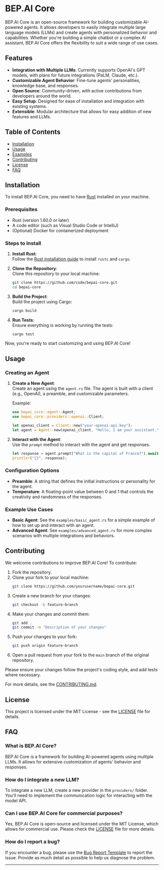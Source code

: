 # BEP.AI Core

BEP.AI Core is an open-source framework for building customizable AI-powered agents. It allows developers to easily integrate multiple large language models (LLMs) and create agents with personalized behavior and capabilities. Whether you're building a simple chatbot or a complex AI assistant, BEP.AI Core offers the flexibility to suit a wide range of use cases.

## Features

- **Integration with Multiple LLMs**: Currently supports OpenAI's GPT models, with plans for future integrations (PaLM, Claude, etc.).
- **Customizable Agent Behavior**: Fine-tune agents' personalities, knowledge base, and responses.
- **Open Source**: Community-driven, with active contributions from developers around the world.
- **Easy Setup**: Designed for ease of installation and integration with existing systems.
- **Extensible**: Modular architecture that allows for easy addition of new features and LLMs.

## Table of Contents

- [Installation](#installation)
- [Usage](#usage)
- [Examples](#examples)
- [Contributing](#contributing)
- [License](#license)
- [FAQ](#faq)

## Installation

To install BEP.AI Core, you need to have [Rust](https://www.rust-lang.org/) installed on your machine.

### Prerequisites

- Rust (version 1.60.0 or later)
- A code editor (such as Visual Studio Code or IntelliJ)
- (Optional) Docker for containerized deployment

### Steps to Install

1. **Install Rust**:  
   Follow the [Rust installation guide](https://www.rust-lang.org/learn/get-started) to install `rustc` and `cargo`.

2. **Clone the Repository**:  
   Clone this repository to your local machine:
   ```bash
   git clone https://github.com/code/bepai-core.git
   cd bepai-core
   ```

3. **Build the Project**:  
   Build the project using Cargo:
   ```bash
   cargo build
   ```

4. **Run Tests**:  
   Ensure everything is working by running the tests:
   ```bash
   cargo test
   ```

Now, you're ready to start customizing and using BEP.AI Core!

## Usage

### Creating an Agent

1. **Create a New Agent**:  
   Create an agent using the `agent.rs` file. The agent is built with a client (e.g., OpenAI), a preamble, and customizable parameters.

   Example:
   ```rust
   use bepai_core::agent::Agent;
   use bepai_core::providers::openai::Client;

   let openai_client = Client::new("your-openai-api-key");
   let agent = Agent::new(openai_client, "Hello, I am your assistant.", 0.7);
   ```

2. **Interact with the Agent**:  
   Use the `prompt` method to interact with the agent and get responses.
   ```rust
   let response = agent.prompt("What is the capital of France?").await;
   println!("{}", response);
   ```

### Configuration Options

- **Preamble**: A string that defines the initial instructions or personality for the agent.
- **Temperature**: A floating-point value between 0 and 1 that controls the creativity and randomness of the responses.

### Example Use Cases

- **Basic Agent**: See the `examples/basic_agent.rs` for a simple example of how to set up and interact with an agent.
- **Advanced Agent**: See `examples/advanced_agent.rs` for more complex scenarios with multiple integrations and behaviors.

## Contributing

We welcome contributions to improve BEP.AI Core! To contribute:

1. Fork the repository.
2. Clone your fork to your local machine:
   ```bash
   git clone https://github.com/yourusername/bepai-core.git
   ```
3. Create a new branch for your changes:
   ```bash
   git checkout -b feature-branch
   ```
4. Make your changes and commit them:
   ```bash
   git add .
   git commit -m "Description of your changes"
   ```
5. Push your changes to your fork:
   ```bash
   git push origin feature-branch
   ```
6. Open a pull request from your fork to the `main` branch of the original repository.

Please ensure your changes follow the project's coding style, and add tests where necessary.

For more details, see the [CONTRIBUTING.md](CONTRIBUTING.md).

## License

This project is licensed under the MIT License - see the [LICENSE](LICENSE) file for details.

## FAQ

### What is BEP.AI Core?

BEP.AI Core is a framework for building AI-powered agents using multiple LLMs. It allows for extensive customization of agents' behavior and responses.

### How do I integrate a new LLM?

To integrate a new LLM, create a new provider in the `providers/` folder. You'll need to implement the communication logic for interacting with the model API.

### Can I use BEP.AI Core for commercial purposes?

Yes, BEP.AI Core is open-source and licensed under the MIT License, which allows for commercial use. Please check the [LICENSE](LICENSE) file for more details.

### How do I report a bug?

If you encounter a bug, please use the [Bug Report Template](.github/ISSUE_TEMPLATE/bug_report.md) to report the issue. Provide as much detail as possible to help us diagnose the problem.

---


